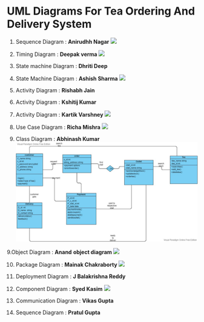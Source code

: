 # UML Diagrams For Tea Ordering And Delivery System

1. Sequence Diagram : **Anirudhh Nagar**
![](https://github.com/RichaMishra-iitd/Embedded_systems_assignments/blob/main/Diagrams/Chai_Wai_Sequence_diagram_Aniruddh_Nagar.png)


2. Timing Diagram : **Deepak verma**
![](https://github.com/RichaMishra-iitd/Embedded_systems_assignments/blob/main/Diagrams/Timing_diagram.png)

3. State machine Diagram : **Dhriti Deep**
4. State Machine Diagram : **Ashish Sharma**
![](https://github.com/RichaMishra-iitd/Embedded_systems_assignments/blob/main/Diagrams/StateDiagram.png)

4. Activity Diagram : **Rishabh Jain**
5. Activity Diagram : **Kshitij Kumar**
6. Activity Diagram : **Kartik Varshney**
![](https://github.com/RichaMishra-iitd/Embedded_systems_assignments/blob/main/Diagrams/WhatsApp%20Image%202021-09-16%20at%2014.09.16.jpeg)

7. Use Case Diagram  : **Richa Mishra**
![](https://github.com/RichaMishra-iitd/Embedded_systems_assignments/blob/main/Diagrams/Use%20Case%20Diagram_Richa_Mishra_EEY217519.jpg)

8. Class Diagram  : **Abhinash Kumar**
![](https://github.com/TheoreticalPhy/embedded-sytem/blob/main/class%20diagram.jpg)

9.Object Diagram : **Anand**
**object diagram**
![](https://github.com/RichaMishra-iitd/Embedded_systems_assignments/blob/main/Diagrams/chaiwai-objdiagram.png)

10.  Package Diagram : **Mainak Chakraborty**
![](https://github.com/RichaMishra-iitd/Embedded_systems_assignments/blob/main/Diagrams/package_diagram.PNG)

11. Deployment Diagram : **J Balakrishna Reddy**

12. Component Diagram :  **Syed Kasim**
![](https://github.com/RichaMishra-iitd/Embedded_systems_assignments/blob/main/Diagrams/Syed_Kasim_component_diagram.JPG)

13. Communication Diagram : **Vikas Gupta**
14. Sequence Diagram : **Pratul Gupta**
